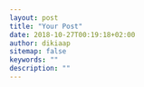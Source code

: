 ```yaml
---
layout: post
title: "Your Post"
date: 2018-10-27T00:19:18+02:00
author: dikiaap
sitemap: false
keywords: ""
description: ""
---
```


<!--more-->
